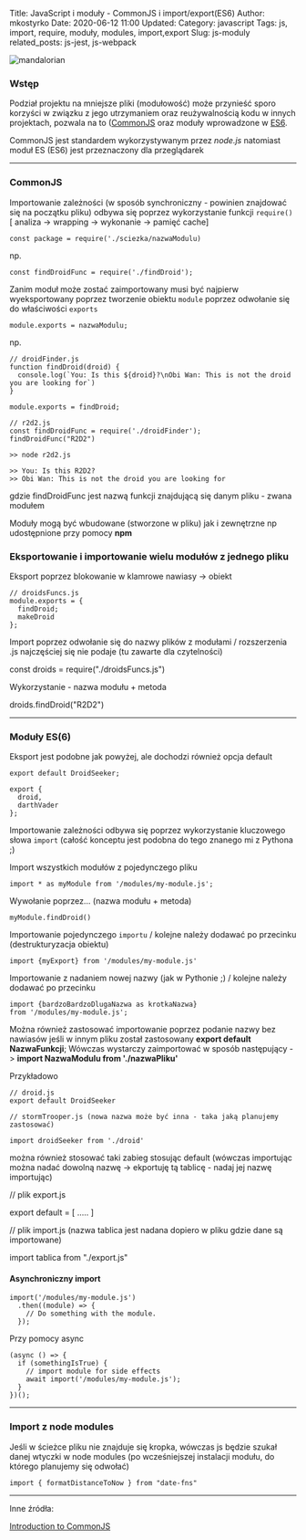 Title: JavaScript i moduły - CommonJS i import/export(ES6)
Author: mkostyrko
Date: 2020-06-12 11:00
Updated:
Category: javascript
Tags: js, import, require, moduły, modules, import,export
Slug: js-moduly
related_posts: js-jest, js-webpack

![mandalorian](https://i.pinimg.com/236x/93/3c/e5/933ce5ca53336ae73e95ffdae6f76797.jpg)

### Wstęp

Podział projektu na mniejsze pliki (modułowość) może przynieść sporo korzyści w związku z jego utrzymaniem oraz reużywalnością kodu w innych projektach, pozwala na to ([CommonJS](https://requirejs.org/docs/commonjs.html) oraz moduły wprowadzone w [ES6](https://developer.mozilla.org/en-US/docs/Web/JavaScript/Reference/Statements/import).

CommonJS jest standardem wykorzystywanym przez *node.js* natomiast moduł ES (ES6) jest przeznaczony dla przeglądarek 

---

### CommonJS

Importowanie zależności (w sposób synchroniczny - powinien znajdować się na początku pliku) odbywa się poprzez wykorzystanie funkcji `require()` [ analiza -> wrapping -> wykonanie -> pamięć cache]

    const package = require('./sciezka/nazwaModulu)

np.

    const findDroidFunc = require('./findDroid');

Zanim moduł może zostać zaimportowany musi być najpierw wyeksportowany poprzez tworzenie obiektu `module` poprzez odwołanie się do właściwości `exports`

    module.exports = nazwaModulu;

np.

    // droidFinder.js
    function findDroid(droid) {
      console.log(`You: Is this ${droid}?\nObi Wan: This is not the droid you are looking for`)
    }

    module.exports = findDroid;

    // r2d2.js
    const findDroidFunc = require('./droidFinder');
    findDroidFunc("R2D2")

    >> node r2d2.js

    >> You: Is this R2D2?
    >> Obi Wan: This is not the droid you are looking for


gdzie findDroidFunc jest nazwą funkcji znajdującą się danym pliku - zwana modułem

Moduły mogą być wbudowane (stworzone w pliku) jak i zewnętrzne np udostępnione przy pomocy **npm**

### Eksportowanie i importowanie wielu modułów z jednego pliku

Eksport poprzez blokowanie w klamrowe nawiasy -> obiekt

    // droidsFuncs.js
    module.exports = {
      findDroid;
      makeDroid
    };

Import poprzez odwołanie się do nazwy plików z modułami / rozszerzenia .js najczęściej się nie podaje (tu zawarte dla czytelności)

  const  droids = require("./droidsFuncs.js")

Wykorzystanie - nazwa modułu + metoda

  droids.findDroid("R2D2")

----

### Moduły ES(6)

Eksport jest podobne jak powyżej, ale dochodzi również opcja default

    export default DroidSeeker;

    export {
      droid,
      darthVader
    };

Importowanie zależności odbywa się poprzez wykorzystanie kluczowego słowa `import` (całość konceptu jest podobna do tego znanego mi z Pythona ;)

Import wszystkich modułów z pojedynczego pliku

    import * as myModule from '/modules/my-module.js';

Wywołanie poprzez... (nazwa modułu + metoda)

    myModule.findDroid()

Importowanie pojedynczego `importu` / kolejne należy dodawać po przecinku (destrukturyzacja obiektu)

    import {myExport} from '/modules/my-module.js'

Importowanie z nadaniem nowej nazwy (jak w Pythonie ;) / kolejne należy dodawać po przecinku

    import {bardzoBardzoDlugaNazwa as krotkaNazwa}
    from '/modules/my-module.js';

Można również zastosować importowanie poprzez podanie nazwy bez nawiasów jeśli w innym pliku został zastosowany **export default NazwaFunkcji**;
Wówczas wystarczy zaimportować w sposób następujący ->  **import NazwaModulu from './nazwaPliku'**

Przykładowo 

    // droid.js
    export default DroidSeeker

    // stormTrooper.js (nowa nazwa może być inna - taka jaką planujemy zastosować)

    import droidSeeker from './droid'


można również stosować taki zabieg stosując default (wówczas importując można nadać dowolną nazwę -> ekportuję tą tablicę - nadaj jej nazwę importując)


  // plik export.js

  export default = [
    .....
  ]

  // plik import.js (nazwa tablica jest nadana dopiero w pliku gdzie dane są importowane)

  import tablica from "./export.js"



#### Asynchroniczny import

    import('/modules/my-module.js')
      .then((module) => {
        // Do something with the module.
      });

Przy pomocy async

    (async () => {
      if (somethingIsTrue) {
        // import module for side effects
        await import('/modules/my-module.js');
      }
    })();

---

### Import z node modules

Jeśli w ścieżce pliku nie znajduje się kropka, wówczas js będzie szukał danej wtyczki w node modules (po wcześniejszej instalacji modułu, do którego planujemy się odwołać)

    import { formatDistanceToNow } from "date-fns"



---
Inne źródła:

[Introduction to CommonJS](https://flaviocopes.com/commonjs/)
